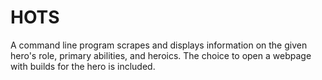 # HOTS
A command line program scrapes and displays information on the given hero's role, primary abilities, and heroics. The choice to open a webpage with builds for the hero is included.
